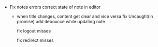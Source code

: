 - Fix notes errors
  correct state of note in editor

  - when title changes, content get clear and vice versa
    fix Uncaught(in promise)
    add debounce while updating note

    fix logout misses

    fix redirect misses
